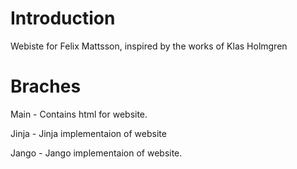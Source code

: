 # Introduction

Webiste for Felix Mattsson, inspired by the works of Klas Holmgren



# Braches

Main - Contains html for website.

Jinja - Jinja implementaion of website

Jango - Jango implementaion of website.
